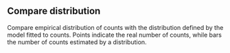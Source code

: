## Compare distribution

Compare empirical distribution of counts with the distribution defined by the model fitted to counts. Points indicate the real number of counts, while bars the number of counts estimated by a distribution.
